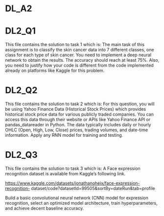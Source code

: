 # DL_A2
# DL2_Q1
This file contains the solution to task 1 which is:
The main task of this assignment is to classify the skin cancer data into 7 different classes, one class for each type of skin cancer. You need to implement a deep neural network to obtain the results. The accuracy should reach at least 75%. Also, you need to justify how your code is different from the code implemented already on platforms like Kaggle for this problem.

# DL2_Q2
This file contains the solution to task 2 which is:
For this question, you will be using Yahoo Finance Data (Historical Stock Prices) which provides historical stock price data for various publicly traded companies. You can access this data through their website or APIs like Yahoo Finance API or pandas_datareader in Python. The data typically includes daily or hourly OHLC (Open, High, Low, Close) prices, trading volumes, and date-time information. Apply any RNN model for training and testing.

# DL2_Q3
This file contains the solution to task 3 which is:
A Face expression recognition dataset is available from Kaggle’s following link.

https://www.kaggle.com/datasets/jonathanoheix/face-expression-recognition-
dataset/code?datasetId=99505&sortBy=dateRun&tab=profile

Build a basic convolutional neural network (CNN) model for expression recognition,
select an optimized model architecture, train hyperparameters, and achieve decent
baseline accuracy.
